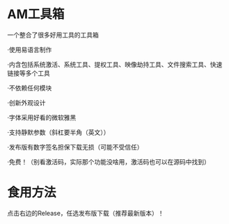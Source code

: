 # AM工具箱
一个整合了很多好用工具的工具箱

·使用易语言制作

·内含包括系统激活、系统工具、提权工具、映像劫持工具、文件搜索工具、快速链接等多个工具

·不依赖任何模块

·创新外观设计

·字体采用好看的微软雅黑

·支持静默参数（斜杠要半角（英文））

·发布版有数字签名担保下载无损（可能不受信任）

·免费！（别看激活码，实际那个功能没啥用，激活码也可以在源码中找到）

# 食用方法
点击右边的Release，任选发布版下载（推荐最新版本）！
